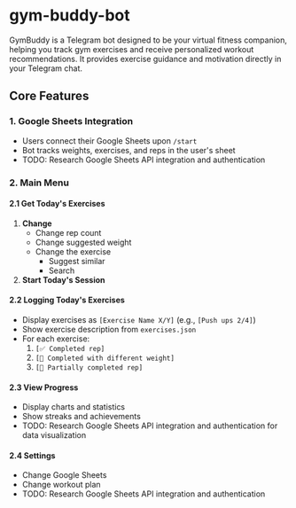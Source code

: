 # gym-buddy-bot

GymBuddy is a Telegram bot designed to be your virtual fitness companion, helping you track gym exercises and receive
personalized workout recommendations. It provides exercise guidance and motivation directly in your Telegram chat.

## Core Features

### 1. Google Sheets Integration

- Users connect their Google Sheets upon `/start`
- Bot tracks weights, exercises, and reps in the user's sheet
- TODO: Research Google Sheets API integration and authentication

### 2. Main Menu

#### 2.1 Get Today's Exercises

1. **Change**
    - Change rep count
    - Change suggested weight
    - Change the exercise
        - Suggest similar
        - Search
2. **Start Today's Session**

#### 2.2 Logging Today's Exercises

- Display exercises as `[Exercise Name X/Y]` (e.g., `[Push ups 2/4]`)
- Show exercise description from `exercises.json`
- For each exercise:
    1. `[✅ Completed rep]`
    2. `[🔄 Completed with different weight]`
    3. `[🔶 Partially completed rep]`

#### 2.3 View Progress

- Display charts and statistics
- Show streaks and achievements
- TODO: Research Google Sheets API integration and authentication for data visualization

#### 2.4 Settings

- Change Google Sheets
- Change workout plan
- TODO: Research Google Sheets API integration and authentication